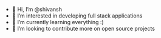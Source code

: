 - 👋 Hi, I’m @shivansh
- 👀 I’m interested in developing full stack applications
- 🌱 I’m currently learning everything :)
- 💞️ I’m looking to contribute more on open source projects

<!---
shivansh4/shivansh4 is a ✨ special ✨ repository because its `README.md` (this file) appears on your GitHub profile.
You can click the Preview link to take a look at your changes.
--->
